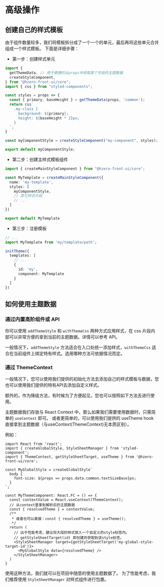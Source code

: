 # 高级操作

## 创建自己的样式模板

由于组件数量较多，我们将模板拆分成了一个一个的单元，最后再将这些单元合并组成一个样式模板。
下面是详细步骤：

- 第一步：创建样式单元

```ts
import {
  getThemeData, // 用于便捷的从props中获取某个字段的主题数据
  createStyleComponent,
} from "@hzero-front-ui/core";
import { css } from "styled-components";

const styles = props => {
  const { primary, baseHeight } = getThemeData(props, 'common');
  return css`
    .my-class {
      background: ${primary};
      height: ${baseHeight * 2}px;
    }
  `;
}

const myComponentStyle = createStyleComponent("my-component", styles);

export default myComponentStyle;
```

- 第二步：创建主样式模板组件

```ts
import { createMainStyleComponent } from "@hzero-front-ui/core";

const MyTemplate = createMainStyleComponent({
  name: 'my-template',
  styles: [
    myComponentStyle,
    // 其它样式片段
    // ...
  ]
})

export default MyTemplate
```

- 第三步：注册模板

```ts
// ...
import MyTemplate from 'my/template/path';

initTheme({
  templates: [
    // ...
    {
      id: 'my',
      component: MyTemplate
    }
  ]
})
```

## 如何使用主题数据

### 通过内置高阶组件或 API

你可以使用 `addThemeStyle` 和 `withThemeCss` 两种方式应用样式，在 css 片段内部可以非常方便的拿到当前的主题数据。详情可以参考 API。

一般情况下，`addThemeStyle` 方法适合在入口处统一添加样式，`withThemeCss` 适合在当前组件上绑定特有样式。选用哪种方法可依据情况而定。

### 通过 ThemeContext

一般情况下，您可以使用我们提供的初始化方法去添加自己的样式模板与数据，您也可以使用我们提供的特有API去添加自定义样式。

额外的，作为降级方法，有时候为了方便起见，您也可以按照如下方法去进行使用。

主题数据我们存放与 React Context 中，那么如果我们需要使用数据时，只需简单的 `useContext` 即可。
或者更简单的，可以使用我们提供的 useTheme hook 直接拿到主题数据（与useContext(ThemeContext)无本质区别）。

例如：

```tsx
import React from 'react';
import { createGlobalStyle, StyleSheetManager } from 'styled-component';
import { ThemeContext, getStyleSheetTarget, useTheme } from '@hzero-front-ui/core';

const MyGlobalStyle = createGlobalStyle`
  body {
    font-size: ${props => props.data.common.textSizeBase}px;
  }
`;

const MyThemeComponent: React.FC = () => {
  const contextValue = React.useContext(ThemeContext);
  // 从context里拿到解析后的主题数据
  const { resolvedTheme } = contextValue;
  /**
   * 或者也可以直接：const { resolvedTheme } = useTheme();
   */
  return (
    // 出于性能考虑，建议将大段的样式放入一个自定义的style标签内。
    // getStyleSheetTarget(id) 即创建并获取到该style标签。
    <StyleSheetManager target={getStyleSheetTarget('my-global-style-target-id')}>
      <MyGlobalStyle data={resolvedTheme} />
    </StyleSheetManager>
  )
}

```

使用这种方法，我们就可以在项目中随意的使用主题数据了。
为了性能考虑，我们推荐使用 `StyleSheetManager` 对样式组件进行包裹。
